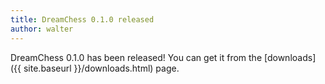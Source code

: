 ```yaml
---
title: DreamChess 0.1.0 released
author: walter
---
```

DreamChess 0.1.0 has been released! You can get it from the [downloads]({{ site.baseurl }}/downloads.html) page.
